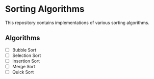 # Sorting Algorithms

This repository contains implementations of various sorting algorithms.

## Algorithms

- [ ] Bubble Sort
- [ ] Selection Sort
- [ ] Insertion Sort
- [ ] Merge Sort
- [ ] Quick Sort

